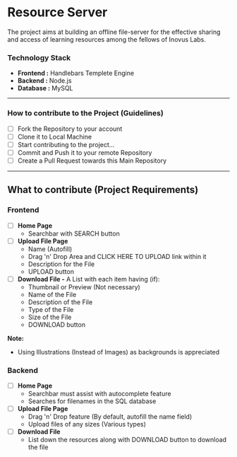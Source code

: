# Resource Server
The project aims at building an offline file-server for the effective sharing and access of learning resources among the fellows of Inovus Labs. 

### **Technology Stack**

- **Frontend :** Handlebars Templete Engine
- **Backend :** Node.js
- **Database :** MySQL

****

### **How to contribute to the Project (Guidelines)**

- [ ] Fork the Repository to your account
- [ ] Clone it to Local Machine
- [ ] Start contributing to the project...
- [ ] Commit and Push it to your remote Repository
- [ ] Create a Pull Request towards this Main Repository

****

## **What to contribute (Project Requirements)**

### **Frontend**

- [ ] **Home Page**
  - Searchbar with SEARCH button
- [ ] **Upload File Page**
  - Name (Autofill)
  - Drag 'n' Drop Area and CLICK HERE TO UPLOAD link within it
  - Description for the File
  - UPLOAD button
- [ ] **Download File -** A List with each item having (if):
  - Thumbnail or Preview (Not necessary)
  - Name of the File
  - Description of the File
  - Type of the File
  - Size of the File
  - DOWNLOAD button

**Note:**
  - Using Illustrations (Instead of Images) as backgrounds is appreciated

### **Backend**

- [ ] **Home Page** 
  - Searchbar must assist with autocomplete feature
  - Searches for filenames in the SQL database
- [ ] **Upload File Page**
  - Drag 'n' Drop feature (By default, autofill the name field)
  - Upload files of any sizes (Various types)
- [ ] **Download File**
  - List down the resources along with DOWNLOAD button to download the file

